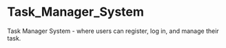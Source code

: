 # Task_Manager_System
Task Manager System - where users can register, log in, and manage their task.
